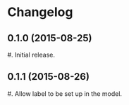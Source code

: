 Changelog
=========

0.1.0 (2015-08-25)
------------------
#. Initial release.

0.1.1 (2015-08-26)
------------------
#. Allow label to be set up in the model.